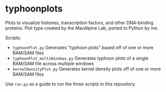 # typhoonplots
Plots to visualize histones, transcription factors, and other DNA-binding proteins. Plot type created by the MacAlpine Lab, ported to Python by me.

Scripts:
* `typhoonPlot.py` Generates "typhoon plots" based off of one or more BAM/SAM files
* `typhoonPlot_multiWindows.py` Generates typhoon plots of a single BAM/SAM file across multiple windows
* `kernelDensityPlot.py` Generates kernel density plots off of one or more BAM/SAM files

Use `run.py` as a guide to run the three scripts in this repository.
